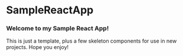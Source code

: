 # SampleReactApp

### Welcome to my Sample React App!

This is just a template, plus a few skeleton components for use in new projects. Hope you enjoy!
